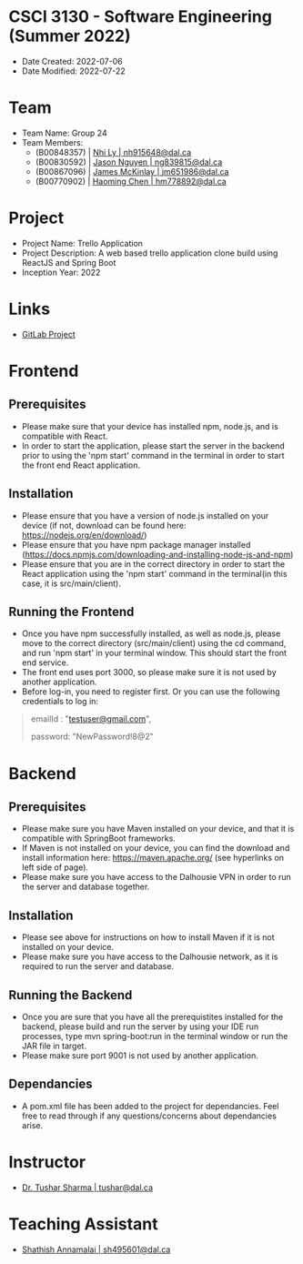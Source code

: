 # CSCI 3130 - Software Engineering (Summer 2022)

- Date Created: 2022-07-06
- Date Modified: 2022-07-22

# Team

- Team Name: Group 24
- Team Members:
  - (B00848357) | [Nhi Ly | nh915648@dal.ca](nh915648@dal.ca)
  - (B00830592) | [Jason Nguyen | ng839815@dal.ca](ng839815@dal.ca)
  - (B00867096) | [James McKinlay | jm651986@dal.ca](jm651986@dal.ca)
  - (B00770902) | [Haoming Chen | hm778892@dal.ca](hm778892@dal.ca)

# Project

- Project Name: Trello Application
- Project Description: A web based trello application clone build using ReactJS and Spring Boot
- Inception Year: 2022

# Links

- [GitLab Project](https://git.cs.dal.ca/courses/2022-summer/csci-3130/projects/group24)

# Frontend

## Prerequisites

- Please make sure that your device has installed npm, node.js, and is compatible with React.
- In order to start the application, please start the server in the backend prior to using the 'npm start' command in the terminal in order to start the front end React application.

## Installation

- Please ensure that you have a version of node.js installed on your device (if not, download can be found here: https://nodejs.org/en/download/)
- Please ensure that you have npm package manager installed (https://docs.npmjs.com/downloading-and-installing-node-js-and-npm)
- Please ensure that you are in the correct directory in order to start the React application using the 'npm start' command in the terminal(in this case, it is src/main/client). 

## Running the Frontend

- Once you have npm successfully installed, as well as node.js, please move to the correct directory (src/main/client) using the cd command, and run 'npm start' in your terminal window.  This should start the front end service.
- The front end uses port 3000, so please make sure it is not used by another application.
- Before log-in, you need to register first. Or you can use the following credentials to log in:

> emailId : "testuser@gmail.com",
>
> password: "NewPassword!8@2"

# Backend

## Prerequisites

- Please make sure you have Maven installed on your device, and that it is compatible with SpringBoot frameworks.
- If Maven is not installed on your device, you can find the download and install information here: https://maven.apache.org/ (see hyperlinks on left side of page).
- Please make sure you have access to the Dalhousie VPN in order to run the server and database together.

## Installation

- Please see above for instructions on how to install Maven if it is not installed on your device.
- Please make sure you have access to the Dalhousie network, as it is required to run the server and database.

## Running the Backend

- Once you are sure that you have all the prerequistites installed for the backend, please build and run the server by using your IDE run processes, type mvn spring-boot:run in the terminal window or run the JAR file in target.
- Please make sure port 9001 is not used by another application.

## Dependancies

- A pom.xml file has been added to the project for dependancies.  Feel free to read through if any questions/concerns about dependancies arise.

# Instructor

- [Dr. Tushar Sharma | tushar@dal.ca](tushar@dal.ca)

# Teaching Assistant

- [Shathish Annamalai | sh495601@dal.ca](sh495601@dal.ca)
